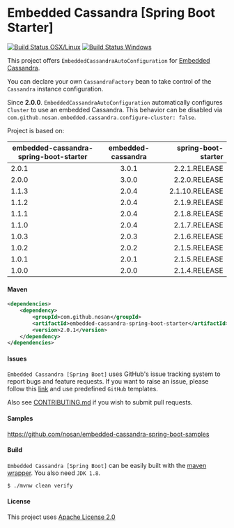 # Embedded Cassandra [Spring Boot Starter] 
[![Build Status OSX/Linux](https://img.shields.io/travis/nosan/embedded-cassandra-spring-boot/master.svg?logo=travis&logoColor=white&style=flat)](https://travis-ci.org/nosan/embedded-cassandra-spring-boot) [![Build Status Windows](https://img.shields.io/appveyor/ci/nosan/embedded-cassandra-spring-boot/master.svg?logo=appveyor&logoColor=white&style=flat)](https://ci.appveyor.com/project/nosan/embedded-cassandra-spring-boot)

This project offers `EmbeddedCassandraAutoConfiguration` for [Embedded Cassandra](https://github.com/nosan/embedded-cassandra). 

You can declare your own `CassandraFactory` bean to take control of the `Cassandra` 
instance configuration.

Since **2.0.0**. `EmbeddedCassandraAutoConfiguration` automatically configures `Cluster` to use an embedded Cassandra.
This behavior can be disabled via `com.github.nosan.embedded.cassandra.configure-cluster: false`.

Project is based on:

| embedded-cassandra-spring-boot-starter   |      embedded-cassandra      |  spring-boot-starter |
|----------|:-------------:|------:|
| 2.0.1 |  3.0.1 | 2.2.1.RELEASE |
| 2.0.0 |  3.0.0 | 2.2.0.RELEASE |
| 1.1.3 |  2.0.4 | 2.1.10.RELEASE |
| 1.1.2 |  2.0.4 | 2.1.9.RELEASE |
| 1.1.1 |  2.0.4 | 2.1.8.RELEASE |
| 1.1.0 |  2.0.4 | 2.1.7.RELEASE |
| 1.0.3 |  2.0.3 | 2.1.6.RELEASE |
| 1.0.2 |    2.0.2   |   2.1.5.RELEASE |
| 1.0.1 | 2.0.1 |    2.1.5.RELEASE |
| 1.0.0 | 2.0.0 |    2.1.4.RELEASE |
 
#### Maven

```xml
<dependencies>
    <dependency>
        <groupId>com.github.nosan</groupId>
        <artifactId>embedded-cassandra-spring-boot-starter</artifactId>
        <version>2.0.1</version>
    </dependency>
</dependencies>

```

#### Issues

`Embedded Cassandra [Spring Boot]` uses GitHub's issue tracking system to report bugs and feature
requests. If you want to raise an issue, please follow this [link](https://github.com/nosan/embedded-cassandra-spring-boot/issues)
and use predefined `GitHub` templates.

Also see [CONTRIBUTING.md](CONTRIBUTING.md) if you wish to submit pull requests.

#### Samples

https://github.com/nosan/embedded-cassandra-spring-boot-samples

#### Build

`Embedded Cassandra [Spring Boot]` can be easily built with the [maven wrapper](https://github.com/takari/maven-wrapper). You also need `JDK 1.8`.

```bash
$ ./mvnw clean verify
```

#### License

This project uses [Apache License 2.0](https://www.apache.org/licenses/LICENSE-2.0)
